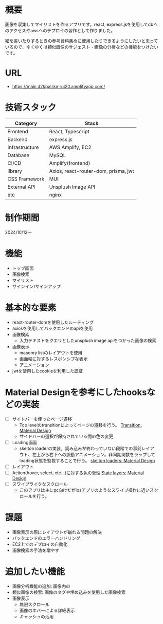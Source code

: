 
# 概要
画像を収集してマイリストを作るアプリです。react, express.jsを使用してdbへのアクセスやawsへのデプロイの習作として作りました。


絵を書いたりするときの参考資料集めに使用したりできるようにしたいと思っているので、ゆくゆくは類似画像のサジェスト・画像の分析などの機能をつけたいです。

# URL
- https://main.d2kpalskmrui20.amplifyapp.com/

# 技術スタック
| Category | Stack | 
| -------- | -------- | 
| Frontend     | React, Typescript     | 
| Backend     | express.js     |   
| Infrastructure     | AWS Amplify, EC2     | 
| Database     | MySQL     | 
| CI/CD     | Amplify(frontend)     | 
| library     |  Axios, react-router-dom, prisma, jwt     |
| CSS Framework    | MUI   |
| External API    | Unsplush Image API   |
| etc     | nginx    | 


# 制作期間
2024/10/12～


# 機能
- トップ画面
- 画像検索
- マイリスト
- サインイン/サインアップ


# 基本的な要素
- react-router-domを使用したルーティング
- axiosを使用してバックエンドのapiを使用
- 画像検索
    - 入力テキストをクエリとしたunsplush image apiをつかった画像の検索
- 画像表示
    - masonry listのレイアウトを使用
    - 画面幅に対するレスポンシブな表示
    - アニメーション
- jwtを使用したcookieを利用した認証

# Material Designを参考にしたhooksなどの実装

- [ ] サイドバーを使ったページ遷移
    - Top levelのtransitionによってページの遷移を行う。 [Transition: Material Design](https://m3.material.io/styles/motion/transitions/transition-patterns#f852afd2-396f-49fd-a265-5f6d96680e16)
    - サイドバーの選択が保持されている間の色の変更 
- [ ] Loading画面
    - skelton loaderの実装。読み込みが終わっていない段階での事前レイアウト、左上から右下への脈動アニメーション。非同期関数をラップしてloading状態を監視することで行う。 [skelton loaders: Material Design](https://m3.material.io/styles/motion/transitions/transition-patterns#b39a0641-1b44-4864-83f5-fac38e0bd94a)
- [ ] レイアウト
- [ ] Action(hover, select, etc...)に対する色の管理 [State layers: Material Design](https://m3.material.io/foundations/interaction/states/state-layers#f432d79b-5ac0-4822-90da-f62ff78a4880)
- [ ] スワイプライクなスクロール
    - このアプリは主にpc向けだがiosアプリのようなスワイプ操作に近いスクロールを行う。

# 課題
- 画像表示の際にレイアウトが崩れる問題の解決
- バックエンドのエラーハンドリング
- EC2上でのデプロイの自動化
- 画像検索の手法を増やす


# 追加したい機能
- 画像分析機能の追加: 画像内の
- 類似画像の検索: 画像のタグや埋め込みを使用した画像検索
- 画像表示
    - 無限スクロール
    - 画像のホバーによる詳細表示
    - キャッシュの活用


